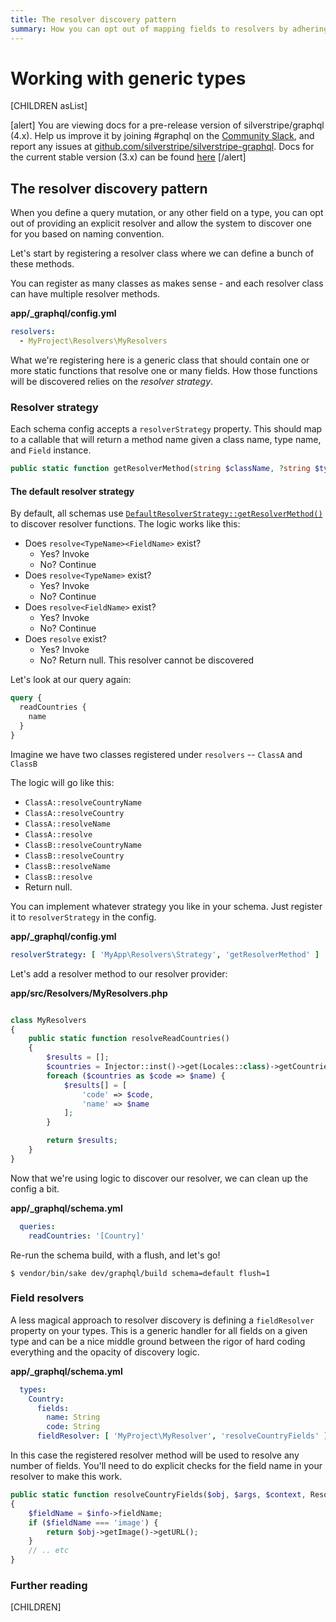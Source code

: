 ```yaml
---
title: The resolver discovery pattern
summary: How you can opt out of mapping fields to resolvers by adhering to naming conventions
---
```


# Working with generic types

[CHILDREN asList]

[alert]
You are viewing docs for a pre-release version of silverstripe/graphql (4.x).
Help us improve it by joining #graphql on the [Community Slack](https://www.silverstripe.org/blog/community-slack-channel/),
and report any issues at [github.com/silverstripe/silverstripe-graphql](https://github.com/silverstripe/silverstripe-graphql). 
Docs for the current stable version (3.x) can be found
[here](https://github.com/silverstripe/silverstripe-graphql/tree/3)
[/alert]

## The resolver discovery pattern

When you define a query mutation, or any other field on a type, you can opt out of providing
an explicit resolver and allow the system to discover one for you based on naming convention.

Let's start by registering a resolver class where we can define a bunch of these methods.

You can register as many classes as makes sense - and each resolver class can have multiple
resolver methods.

**app/_graphql/config.yml**
```yaml
resolvers:
  - MyProject\Resolvers\MyResolvers
```

What we're registering here is a generic class that should contain one or more static functions that resolve one
or many fields. How those functions will be discovered relies on the _resolver strategy_.

### Resolver strategy

Each schema config accepts a `resolverStrategy` property. This should map to a callable that will return
a method name given a class name, type name, and `Field` instance.

```php
public static function getResolverMethod(string $className, ?string $typeName = null, ?Field $field = null): ?string;
```

#### The default resolver strategy

By default, all schemas use [`DefaultResolverStrategy::getResolverMethod()`](api:SilverStripe\GraphQL\Schema\Resolver\DefaultResolverStrategy::getResolverMethod())
to discover resolver functions. The logic works like this:

* Does `resolve<TypeName><FieldName>` exist?
  * Yes? Invoke
  * No? Continue
* Does `resolve<TypeName>` exist?
  * Yes? Invoke
  * No? Continue
* Does `resolve<FieldName>` exist?
  * Yes? Invoke
  * No? Continue
* Does `resolve` exist?
  * Yes? Invoke
  * No? Return null. This resolver cannot be discovered


Let's look at our query again:

```graphql
query {
  readCountries {
    name
  }
}
```

Imagine we have two classes registered under `resolvers` -- `ClassA` and `ClassB`

The logic will go like this:

* `ClassA::resolveCountryName`
* `ClassA::resolveCountry`
* `ClassA::resolveName`
* `ClassA::resolve`
* `ClassB::resolveCountryName`
* `ClassB::resolveCountry`
* `ClassB::resolveName`
* `ClassB::resolve`
* Return null.

You can implement whatever strategy you like in your schema. Just register it to `resolverStrategy` in the config.

**app/_graphql/config.yml**
```yaml
resolverStrategy: [ 'MyApp\Resolvers\Strategy', 'getResolverMethod' ]
```

Let's add a resolver method to our resolver provider:

**app/src/Resolvers/MyResolvers.php**
```php

class MyResolvers
{
    public static function resolveReadCountries()
    {
        $results = [];
        $countries = Injector::inst()->get(Locales::class)->getCountries();
        foreach ($countries as $code => $name) {
            $results[] = [
                'code' => $code,
                'name' => $name
            ];
        }

        return $results;
    }
}
```


Now that we're using logic to discover our resolver, we can clean up the config a bit.

**app/_graphql/schema.yml**
```yml
  queries:
    readCountries: '[Country]'
```

Re-run the schema build, with a flush, and let's go!

`$ vendor/bin/sake dev/graphql/build schema=default flush=1`


### Field resolvers

A less magical approach to resolver discovery is defining a `fieldResolver` property on your
types. This is a generic handler for all fields on a given type and can be a nice middle
ground between the rigor of hard coding everything and the opacity of discovery logic.

**app/_graphql/schema.yml**
```yml
  types:
    Country:
      fields:
        name: String
        code: String
      fieldResolver: [ 'MyProject\MyResolver', 'resolveCountryFields' ]
```

In this case the registered resolver method will be used to resolve any number of fields.
You'll need to do explicit checks for the field name in your resolver to make this work.

```php
public static function resolveCountryFields($obj, $args, $context, ResolveInfo $info)
{
    $fieldName = $info->fieldName;
    if ($fieldName === 'image') {
        return $obj->getImage()->getURL();
    }
    // .. etc
}
```

### Further reading

[CHILDREN]
